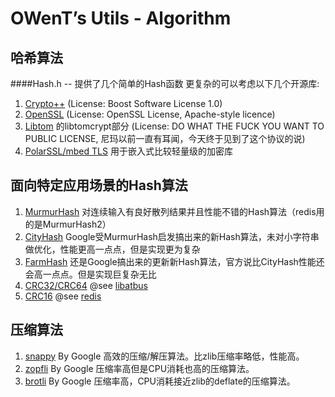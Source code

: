 OWenT’s Utils - Algorithm
=============

哈希算法
------
####Hash.h -- 提供了几个简单的Hash函数
更复杂的可以考虑以下几个开源库:

1. [Crypto++](http://www.cryptopp.com/) (License: Boost Software License 1.0)
2. [OpenSSL](http://www.openssl.org/) (License: OpenSSL License, Apache-style licence)
3. [Libtom](http://www.libtom.org) 的libtomcrypt部分 (License: DO WHAT THE FUCK YOU WANT TO PUBLIC LICENSE, 尼玛以前一直有耳闻，今天终于见到了这个协议的说)
4. [PolarSSL/mbed TLS](https://tls.mbed.org/) 用于嵌入式比较轻量级的加密库


面向特定应用场景的Hash算法
------

1. [MurmurHash](https://code.google.com/p/smhasher/wiki/MurmurHash) 对连续输入有良好散列结果并且性能不错的Hash算法（redis用的是MurmurHash2）
2. [CityHash](https://code.google.com/p/cityhash/) Google受MurmurHash启发搞出来的新Hash算法，未对小字符串做优化，性能更高一点点，但是实现更为复杂
3. [FarmHash](https://code.google.com/p/farmhash/) 还是Google搞出来的更新新Hash算法，官方说比CityHash性能还会高一点点。但是实现巨复杂无比
4. [CRC32/CRC64](https://github.com/owt5008137/libatbus/tree/master/src/detail) @see [libatbus](https://github.com/owt5008137/libatbus)
5. [CRC16](https://github.com/antirez/redis/blob/unstable/src/crc16.c) @see [redis](https://github.com/antirez/redis)

压缩算法
------
1. [snappy](https://github.com/google/snappy) By Google 高效的压缩/解压算法。比zlib压缩率略低，性能高。
2. [zopfli](https://github.com/google/zopfli) By Google 压缩率高但是CPU消耗也高的压缩算法。
3. [brotli](https://github.com/google/brotli) By Google 压缩率高，CPU消耗接近zlib的deflate的压缩算法。